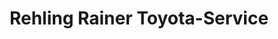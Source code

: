 ---
title: "Rehling Rainer Toyota-Service"
url: /rahden/rehling-rainer-toyota-service/
shop: Autohaus
---